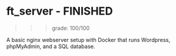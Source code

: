 # ft_server - FINISHED

>>> grade: 100/100

A basic nginx webserver setup with Docker that runs Wordpress, phpMyAdmin, and a SQL database.
